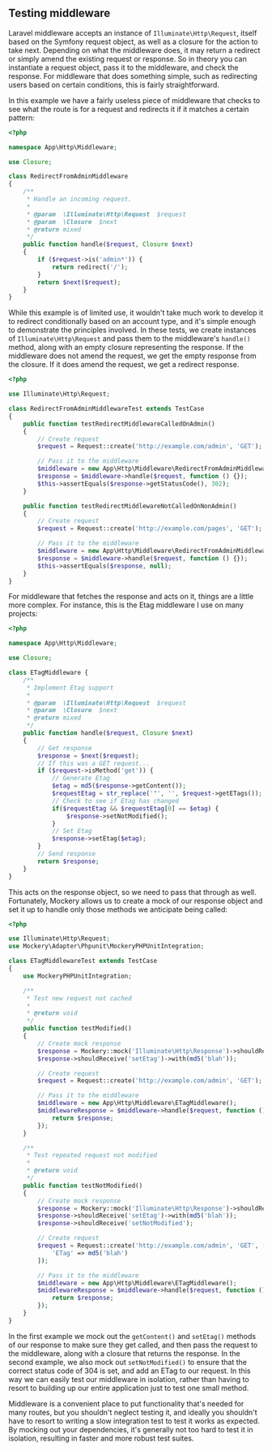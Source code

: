 ## Testing middleware

Laravel middleware accepts an instance of `Illuminate\Http\Request`, itself based on the Symfony request object, as well as a closure for the action to take next. Depending on what the middleware does, it may return a redirect or simply amend the existing request or response. So in theory you can instantiate a request object, pass it to the middleware, and check the response. For middleware that does something simple, such as redirecting users based on certain conditions, this is fairly straightforward.

In this example we have a fairly useless piece of middleware that checks to see what the route is for a request and redirects it if it matches a certain pattern:

```php
<?php

namespace App\Http\Middleware;

use Closure;

class RedirectFromAdminMiddleware
{
    /**
     * Handle an incoming request.
     *
     * @param  \Illuminate\Http\Request  $request
     * @param  \Closure  $next
     * @return mixed
     */
    public function handle($request, Closure $next)
    {
        if ($request->is('admin*')) {
            return redirect('/');
        }
        return $next($request);
    }
}
```

While this example is of limited use, it wouldn't take much work to develop it to redirect conditionally based on an account type, and it's simple enough to demonstrate the principles involved. In these tests, we create instances of `Illuminate\Http\Request` and pass them to the middleware's `handle()` method, along with an empty closure representing the response. If the middleware does not amend the request, we get the empty response from the closure. If it does amend the request, we get a redirect response.

```php
<?php

use Illuminate\Http\Request;

class RedirectFromAdminMiddlewareTest extends TestCase
{
    public function testRedirectMiddlewareCalledOnAdmin()
    {
        // Create request
        $request = Request::create('http://example.com/admin', 'GET');

        // Pass it to the middleware
        $middleware = new App\Http\Middleware\RedirectFromAdminMiddleware();
        $response = $middleware->handle($request, function () {});
        $this->assertEquals($response->getStatusCode(), 302);
    }

    public function testRedirectMiddlewareNotCalledOnNonAdmin()
    {
        // Create request
        $request = Request::create('http://example.com/pages', 'GET');

        // Pass it to the middleware
        $middleware = new App\Http\Middleware\RedirectFromAdminMiddleware();
        $response = $middleware->handle($request, function () {});
        $this->assertEquals($response, null);
    }
}
```

For middleware that fetches the response and acts on it, things are a little more complex. For instance, this is the Etag middleware I use on many projects:

```php
<?php

namespace App\Http\Middleware;

use Closure;

class ETagMiddleware {
    /**
     * Implement Etag support
     *
     * @param  \Illuminate\Http\Request  $request
     * @param  \Closure  $next
     * @return mixed
     */
    public function handle($request, Closure $next)
    {
        // Get response
        $response = $next($request);
        // If this was a GET request...
        if ($request->isMethod('get')) {
            // Generate Etag
            $etag = md5($response->getContent());
            $requestEtag = str_replace('"', '', $request->getETags());
            // Check to see if Etag has changed
            if($requestEtag && $requestEtag[0] == $etag) {
                $response->setNotModified();
            }
            // Set Etag
            $response->setEtag($etag);
        }
        // Send response
        return $response;
    }
}
```

This acts on the response object, so we need to pass that through as well. Fortunately, Mockery allows us to create a mock of our response object and set it up to handle only those methods we anticipate being called:

```php
<?php

use Illuminate\Http\Request;
use Mockery\Adapter\Phpunit\MockeryPHPUnitIntegration;

class ETagMiddlewareTest extends TestCase
{
    use MockeryPHPUnitIntegration;

    /**
     * Test new request not cached
     *
     * @return void
     */
    public function testModified()
    {
        // Create mock response
        $response = Mockery::mock('Illuminate\Http\Response')->shouldReceive('getContent')->once()->andReturn('blah')->getMock();
        $response->shouldReceive('setEtag')->with(md5('blah'));

        // Create request
        $request = Request::create('http://example.com/admin', 'GET');

        // Pass it to the middleware
        $middleware = new App\Http\Middleware\ETagMiddleware();
        $middlewareResponse = $middleware->handle($request, function () use ($response) { 
            return $response;
        });
    }

    /**
     * Test repeated request not modified
     *
     * @return void
     */
    public function testNotModified()
    {
        // Create mock response
        $response = Mockery::mock('Illuminate\Http\Response')->shouldReceive('getContent')->once()->andReturn('blah')->getMock();
        $response->shouldReceive('setEtag')->with(md5('blah'));
        $response->shouldReceive('setNotModified');

        // Create request
        $request = Request::create('http://example.com/admin', 'GET', [], [], [], [
            'ETag' => md5('blah')
        ]);

        // Pass it to the middleware
        $middleware = new App\Http\Middleware\ETagMiddleware();
        $middlewareResponse = $middleware->handle($request, function () use ($response) { 
            return $response;
        });
    }
}
```

In the first example we mock out the `getContent()` and `setEtag()` methods of our response to make sure they get called, and then pass the request to the middleware, along with a closure that returns the response. In the second example, we also mock out `setNotModified()` to ensure that the correct status code of 304 is set, and add an ETag to our request. In this way we can easily test our middleware in isolation, rather than having to resort to building up our entire application just to test one small method.

Middleware is a convenient place to put functionality that's needed for many routes, but you shouldn't neglect testing it, and ideally you shouldn't have to resort to writing a slow integration test to test it works as expected. By mocking out your dependencies, it's generally not too hard to test it in isolation, resulting in faster and more robust test suites.
